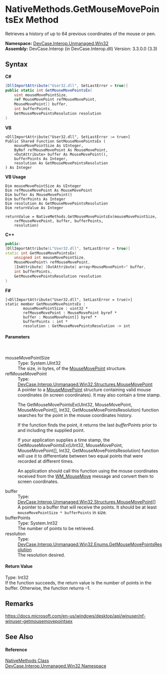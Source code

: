 # NativeMethods.GetMouseMovePointsEx Method 
 

Retrieves a history of up to 64 previous coordinates of the mouse or pen.

**Namespace:**&nbsp;<a href="N_DevCase_Interop_Unmanaged_Win32">DevCase.Interop.Unmanaged.Win32</a><br />**Assembly:**&nbsp;DevCase.Interop (in DevCase.Interop.dll) Version: 3.3.0.0 (3.3)

## Syntax

**C#**<br />
``` C#
[DllImportAttribute("User32.dll", SetLastError = true)]
public static int GetMouseMovePointsEx(
	uint mouseMovePointSize,
	ref MouseMovePoint refMouseMovePoint,
	MouseMovePoint[] buffer,
	int bufferPoints,
	GetMouseMovePointsResolution resolution
)
```

**VB**<br />
``` VB
<DllImportAttribute("User32.dll", SetLastError := true>]
Public Shared Function GetMouseMovePointsEx ( 
	mouseMovePointSize As UInteger,
	ByRef refMouseMovePoint As MouseMovePoint,
	<OutAttribute> buffer As MouseMovePoint(),
	bufferPoints As Integer,
	resolution As GetMouseMovePointsResolution
) As Integer
```

**VB Usage**<br />
``` VB Usage
Dim mouseMovePointSize As UInteger
Dim refMouseMovePoint As MouseMovePoint
Dim buffer As MouseMovePoint()
Dim bufferPoints As Integer
Dim resolution As GetMouseMovePointsResolution
Dim returnValue As Integer

returnValue = NativeMethods.GetMouseMovePointsEx(mouseMovePointSize, 
	refMouseMovePoint, buffer, bufferPoints, 
	resolution)
```

**C++**<br />
``` C++
public:
[DllImportAttribute(L"User32.dll", SetLastError = true)]
static int GetMouseMovePointsEx(
	unsigned int mouseMovePointSize, 
	MouseMovePoint% refMouseMovePoint, 
	[InAttribute] [OutAttribute] array<MouseMovePoint>^ buffer, 
	int bufferPoints, 
	GetMouseMovePointsResolution resolution
)
```

**F#**<br />
``` F#
[<DllImportAttribute("User32.dll", SetLastError = true)>]
static member GetMouseMovePointsEx : 
        mouseMovePointSize : uint32 * 
        refMouseMovePoint : MouseMovePoint byref * 
        buffer : MouseMovePoint[] byref * 
        bufferPoints : int * 
        resolution : GetMouseMovePointsResolution -> int 

```


#### Parameters
&nbsp;<dl><dt>mouseMovePointSize</dt><dd>Type: System.UInt32<br />The size, in bytes, of the <a href="T_DevCase_Interop_Unmanaged_Win32_Structures_MouseMovePoint">MouseMovePoint</a> structure.</dd><dt>refMouseMovePoint</dt><dd>Type: <a href="T_DevCase_Interop_Unmanaged_Win32_Structures_MouseMovePoint">DevCase.Interop.Unmanaged.Win32.Structures.MouseMovePoint</a><br />A pointer to a <a href="T_DevCase_Interop_Unmanaged_Win32_Structures_MouseMovePoint">MouseMovePoint</a> structure containing valid mouse coordinates (in screen coordinates). It may also contain a time stamp. 

 The GetMouseMovePointsEx(UInt32, MouseMovePoint, MouseMovePoint[], Int32, GetMouseMovePointsResolution) function searches for the point in the mouse coordinates history. 

 If the function finds the point, it returns the last *bufferPoints* prior to and including the supplied point. 

 If your application supplies a time stamp, the GetMouseMovePointsEx(UInt32, MouseMovePoint, MouseMovePoint[], Int32, GetMouseMovePointsResolution) function will use it to differentiate between two equal points that were recorded at different times. 

 An application should call this function using the mouse coordinates received from the <a href="T_DevCase_Interop_Unmanaged_Win32_Enums_WindowMessages">WM_MouseMove</a> message and convert them to screen coordinates.</dd><dt>buffer</dt><dd>Type: <a href="T_DevCase_Interop_Unmanaged_Win32_Structures_MouseMovePoint">DevCase.Interop.Unmanaged.Win32.Structures.MouseMovePoint</a>[]<br />A pointer to a buffer that will receive the points. It should be at least `mouseMovePointSize * bufferPoints` in size.</dd><dt>bufferPoints</dt><dd>Type: System.Int32<br />The number of points to be retrieved.</dd><dt>resolution</dt><dd>Type: <a href="T_DevCase_Interop_Unmanaged_Win32_Enums_GetMouseMovePointsResolution">DevCase.Interop.Unmanaged.Win32.Enums.GetMouseMovePointsResolution</a><br />The resolution desired.</dd></dl>

#### Return Value
Type: Int32<br />If the function succeeds, the return value is the number of points in the buffer. Otherwise, the function returns –1.

## Remarks
<a href="https://docs.microsoft.com/en-us/windows/desktop/api/winuser/nf-winuser-getmousemovepointsex" target="_blank">https://docs.microsoft.com/en-us/windows/desktop/api/winuser/nf-winuser-getmousemovepointsex</a>

## See Also


#### Reference
<a href="T_DevCase_Interop_Unmanaged_Win32_NativeMethods">NativeMethods Class</a><br /><a href="N_DevCase_Interop_Unmanaged_Win32">DevCase.Interop.Unmanaged.Win32 Namespace</a><br />